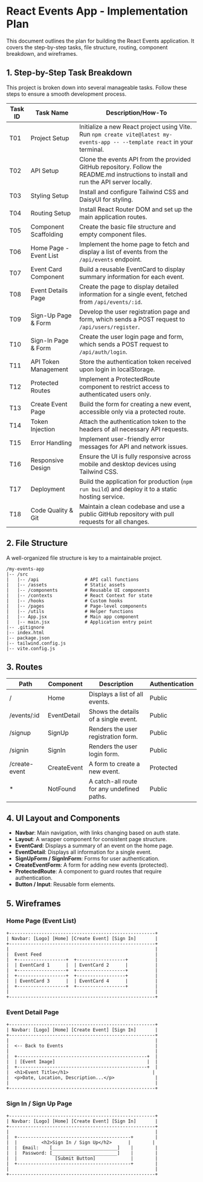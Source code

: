 # React Events App - Implementation Plan

This document outlines the plan for building the React Events application. It covers the step-by-step tasks, file structure, routing, component breakdown, and wireframes.

## 1. Step-by-Step Task Breakdown

This project is broken down into several manageable tasks. Follow these steps to ensure a smooth development process.

| Task ID | Task Name | Description/How-To |
|---------|-----------|-------------------|
| T01 | Project Setup | Initialize a new React project using Vite. Run `npm create vite@latest my-events-app -- --template react` in your terminal. |
| T02 | API Setup | Clone the events API from the provided GitHub repository. Follow the README.md instructions to install and run the API server locally. |
| T03 | Styling Setup | Install and configure Tailwind CSS and DaisyUI for styling. |
| T04 | Routing Setup | Install React Router DOM and set up the main application routes. |
| T05 | Component Scaffolding | Create the basic file structure and empty component files. |
| T06 | Home Page - Event List | Implement the home page to fetch and display a list of events from the `/api/events` endpoint. |
| T07 | Event Card Component | Build a reusable EventCard to display summary information for each event. |
| T08 | Event Details Page | Create the page to display detailed information for a single event, fetched from `/api/events/:id`. |
| T09 | Sign-Up Page & Form | Develop the user registration page and form, which sends a POST request to `/api/users/register`. |
| T10 | Sign-In Page & Form | Create the user login page and form, which sends a POST request to `/api/auth/login`. |
| T11 | API Token Management | Store the authentication token received upon login in localStorage. |
| T12 | Protected Routes | Implement a ProtectedRoute component to restrict access to authenticated users only. |
| T13 | Create Event Page | Build the form for creating a new event, accessible only via a protected route. |
| T14 | Token Injection | Attach the authentication token to the headers of all necessary API requests. |
| T15 | Error Handling | Implement user-friendly error messages for API and network issues. |
| T16 | Responsive Design | Ensure the UI is fully responsive across mobile and desktop devices using Tailwind CSS. |
| T17 | Deployment | Build the application for production (`npm run build`) and deploy it to a static hosting service. |
| T18 | Code Quality & Git | Maintain a clean codebase and use a public GitHub repository with pull requests for all changes. |

## 2. File Structure

A well-organized file structure is key to a maintainable project.

```
/my-events-app
|-- /src
|   |-- /api                 # API call functions
|   |-- /assets              # Static assets
|   |-- /components          # Reusable UI components
|   |-- /contexts            # React Context for state
|   |-- /hooks               # Custom hooks
|   |-- /pages               # Page-level components
|   |-- /utils               # Helper functions
|   |-- App.jsx              # Main app component
|   |-- main.jsx             # Application entry point
|-- .gitignore
|-- index.html
|-- package.json
|-- tailwind.config.js
|-- vite.config.js
```

## 3. Routes

| Path | Component | Description | Authentication |
|------|-----------|-------------|----------------|
| / | Home | Displays a list of all events. | Public |
| /events/:id | EventDetail | Shows the details of a single event. | Public |
| /signup | SignUp | Renders the user registration form. | Public |
| /signin | SignIn | Renders the user login form. | Public |
| /create-event | CreateEvent | A form to create a new event. | Protected |
| * | NotFound | A catch-all route for any undefined paths. | Public |

## 4. UI Layout and Components

- **Navbar**: Main navigation, with links changing based on auth state.
- **Layout**: A wrapper component for consistent page structure.
- **EventCard**: Displays a summary of an event on the home page.
- **EventDetail**: Displays all information for a single event.
- **SignUpForm / SignInForm**: Forms for user authentication.
- **CreateEventForm**: A form for adding new events (protected).
- **ProtectedRoute**: A component to guard routes that require authentication.
- **Button / Input**: Reusable form elements.

## 5. Wireframes

### Home Page (Event List)
```
+------------------------------------------------------+
| Navbar: [Logo] [Home] [Create Event] [Sign In]       |
+------------------------------------------------------+
|                                                      |
|  Event Feed                                          |
|  +------------------+  +------------------+          |
|  | EventCard 1      |  | EventCard 2      |          |
|  +------------------+  +------------------+          |
|  +------------------+  +------------------+          |
|  | EventCard 3      |  | EventCard 4      |          |
|  +------------------+  +------------------+          |
|                                                      |
+------------------------------------------------------+
```

### Event Detail Page
```
+------------------------------------------------------+
| Navbar: [Logo] [Home] [Create Event] [Sign In]       |
+------------------------------------------------------+
|                                                      |
|  <-- Back to Events                                  |
|                                                      |
|  +------------------------------------------------+  |
|  | [Event Image]                                  |  |
|  +------------------------------------------------+  |
|  <h1>Event Title</h1>                               |
|  <p>Date, Location, Description...</p>               |
|                                                      |
+------------------------------------------------------+
```

### Sign In / Sign Up Page
```
+------------------------------------------------------+
| Navbar: [Logo] [Home] [Create Event] [Sign In]       |
+------------------------------------------------------+
|                                                      |
|  +------------------------------------------+        |
|  |         <h2>Sign In / Sign Up</h2>      |        |
|  |  Email:    [________________________]    |        |
|  |  Password: [________________________]    |        |
|  |              [Submit Button]             |        |
|  +------------------------------------------+        |
|                                                      |
+------------------------------------------------------+
```